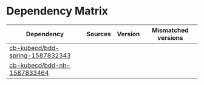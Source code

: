 # Dependency Matrix

Dependency | Sources | Version | Mismatched versions
---------- | ------- | ------- | -------------------
[cb-kubecd/bdd-spring-1587832343](https://github.com/cb-kubecd/bdd-spring-1587832343.git) |  | []() | 
[cb-kubecd/bdd-nh-1587833464](https://github.com/cb-kubecd/bdd-nh-1587833464.git) |  | []() | 
